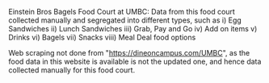 Einstein Bros Bagels Food Court at UMBC:
Data from this food court collected manually and segregated into different types, such as
i) Egg Sandwiches
ii) Lunch Sandwiches
iii) Grab, Pay and Go
iv) Add on items
v) Drinks
vi) Bagels
vii) Snacks
viii) Meal Deal food options

Web scraping not done from "https://dineoncampus.com/UMBC", as the food data in this website is
available is not the updated one, and hence data collected manually for this food court.
